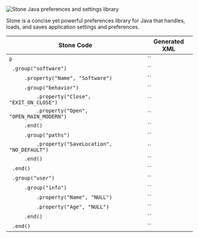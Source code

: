 ![Stone Java preferences and settings library](http://i.imgur.com/lozt4ce.png)

Stone is a concise yet powerful preferences library for Java that handles, loads, and saves application settings and preferences.

| Stone Code | Generated XML |
|------------|---------------|
| `p` | `` |
| `	.group("software")` | `` |
| `		.property("Name", "Software")` | `` |
| `		.group("behavior")` | `` |
| `			.property("Close", "EXIT_ON_CLOSE")` | `` |
| `			.property("Open",  "OPEN_MAIN_MODERN")` | `` |
| `		.end()` | `` |
| `		.group("paths")` | `` |
| `			.property("SaveLocation", "NO_DEFAULT")` | `` |
| `		.end()` | `` |
| `	.end()` | `` |
| `	.group("user")` | `` |
| `		.group("info")` | `` |
| `			.property("Name", "NULL")` | `` |
| `			.property("Age", "NULL")` | `` |
| `		.end()` | `` |
| `	.end()` | `` |
